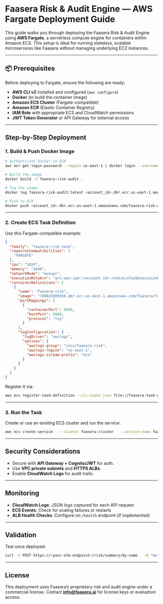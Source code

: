 # Faasera Risk & Audit Engine — AWS Fargate Deployment Guide

This guide walks you through deploying the Faasera Risk & Audit Engine using **AWS Fargate**, a serverless compute
engine for containers within Amazon ECS. This setup is ideal for running stateless, scalable microservices like Faasera
without managing underlying EC2 instances.

---

## 📦 Prerequisites

Before deploying to Fargate, ensure the following are ready:

- **AWS CLI v2** installed and configured (`aws configure`)
- **Docker** (to build the container image)
- **Amazon ECS Cluster** (Fargate-compatible)
- **Amazon ECR** (Elastic Container Registry)
- **IAM Role** with appropriate ECS and CloudWatch permissions
- **JWT Token Generator** or API Gateway for external access

---

## Step-by-Step Deployment

### 1. Build & Push Docker Image

```bash
# Authenticate Docker to ECR
aws ecr get-login-password --region us-east-1 | docker login --username AWS --password-stdin <account_id>.dkr.ecr.us-east-1.amazonaws.com

# Build the image
docker build -t faasera-risk-audit .

# Tag the image
docker tag faasera-risk-audit:latest <account_id>.dkr.ecr.us-east-1.amazonaws.com/faasera-risk-audit:latest

# Push to ECR
docker push <account_id>.dkr.ecr.us-east-1.amazonaws.com/faasera-risk-audit:latest
```

---

### 2. Create ECS Task Definition

Use this Fargate-compatible example:

```json
{
  "family": "faasera-risk-task",
  "requiresCompatibilities": [
    "FARGATE"
  ],
  "cpu": "1024",
  "memory": "2048",
  "networkMode": "awsvpc",
  "executionRoleArn": "arn:aws:iam::<account_id>:role/ecsTaskExecutionRole",
  "containerDefinitions": [
    {
      "name": "faasera-risk",
      "image": "709825985650.dkr.ecr.us-east-1.amazonaws.com/faasera/faasera-risk-engine:latest",
      "portMappings": [
        {
          "containerPort": 8080,
          "hostPort": 8080,
          "protocol": "tcp"
        }
      ],
      "logConfiguration": {
        "logDriver": "awslogs",
        "options": {
          "awslogs-group": "/ecs/faasera-risk",
          "awslogs-region": "us-east-1",
          "awslogs-stream-prefix": "ecs"
        }
      }
    }
  ]
}
```

Register it via:

```bash
aws ecs register-task-definition --cli-input-json file://faasera-task-def.json
```

---

### 3. Run the Task

Create or use an existing ECS cluster and run the service:

```bash
aws ecs create-service   --cluster faasera-cluster   --service-name faasera-risk-service   --task-definition faasera-risk-task   --launch-type FARGATE   --desired-count 1   --network-configuration 'awsvpcConfiguration={subnets=["subnet-abc123"],securityGroups=["sg-abc123"],assignPublicIp="ENABLED"}'
```

---

## Security Considerations

- Secure with **API Gateway + Cognito/JWT** for auth.
- Use **VPC private subnets** and **HTTPS ALBs**.
- Enable **CloudWatch Logs** for audit trails.

---

## Monitoring

- **CloudWatch Logs**: JSON logs captured for each API request
- **ECS Events**: Check for scaling failures or restarts
- **ALB Health Checks**: Configure on `/health` endpoint (if implemented)

---

## Validation

Test once deployed:

```bash
curl -X POST https://<your-alb-endpoint>/risk/summary/by-name   -H "Authorization: Bearer <jwt>"   -H "Content-Type: application/json"   -d '["EMAIL_ADDRESS", "PHONE_NUMBER"]'
```

---

## License

This deployment uses Faasera’s proprietary risk and audit engine under a commercial license. Contact **info@faasera.ai**
for license keys or evaluation access.